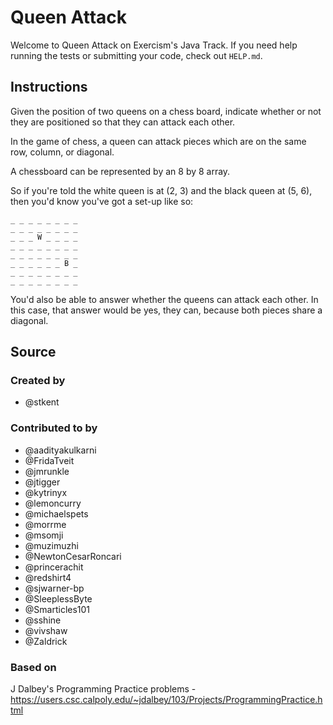 # Queen Attack

Welcome to Queen Attack on Exercism's Java Track.
If you need help running the tests or submitting your code, check out `HELP.md`.

## Instructions

Given the position of two queens on a chess board, indicate whether or not they
are positioned so that they can attack each other.

In the game of chess, a queen can attack pieces which are on the same
row, column, or diagonal.

A chessboard can be represented by an 8 by 8 array.

So if you're told the white queen is at (2, 3) and the black queen at
(5, 6), then you'd know you've got a set-up like so:

```text
_ _ _ _ _ _ _ _
_ _ _ _ _ _ _ _
_ _ _ W _ _ _ _
_ _ _ _ _ _ _ _
_ _ _ _ _ _ _ _
_ _ _ _ _ _ B _
_ _ _ _ _ _ _ _
_ _ _ _ _ _ _ _
```

You'd also be able to answer whether the queens can attack each other.
In this case, that answer would be yes, they can, because both pieces
share a diagonal.

## Source

### Created by

- @stkent

### Contributed to by

- @aadityakulkarni
- @FridaTveit
- @jmrunkle
- @jtigger
- @kytrinyx
- @lemoncurry
- @michaelspets
- @morrme
- @msomji
- @muzimuzhi
- @NewtonCesarRoncari
- @princerachit
- @redshirt4
- @sjwarner-bp
- @SleeplessByte
- @Smarticles101
- @sshine
- @vivshaw
- @Zaldrick

### Based on

J Dalbey's Programming Practice problems - https://users.csc.calpoly.edu/~jdalbey/103/Projects/ProgrammingPractice.html